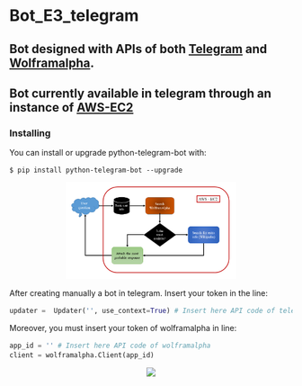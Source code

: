 # Bot_E3_telegram

## Bot designed with APIs of both [Telegram](https://github.com/python-telegram-bot/python-telegram-bot) and [Wolframalpha](https://products.wolframalpha.com/api/documentation/). 

## Bot currently available in telegram through an instance of [AWS-EC2](https://aws.amazon.com/ec2/?ec2-whats-new.sort-by=item.additionalFields.postDateTime&ec2-whats-new.sort-order=desc)

### Installing

You can install or upgrade python-telegram-bot with:

```
$ pip install python-telegram-bot --upgrade
```

<p align="center">
  <img width="60%" src="https://raw.githubusercontent.com/erikycd/Bot_E3_telegram/main/Diagram_1.png">
</p>

After creating manually a bot in telegram. Insert your token in the line:
```python
updater =  Updater('', use_context=True) # Insert here API code of telegram
```
Moreover, you must insert your token of wolframalpha in line:
```python
app_id = '' # Insert here API code of wolframalpha 
client = wolframalpha.Client(app_id)
```

<p align="center">
  <img width="40%" src="https://github.com/erikycd/Bot_E3_telegram/blob/main/ezgif.com-video-to-gif.gif">
</p>

